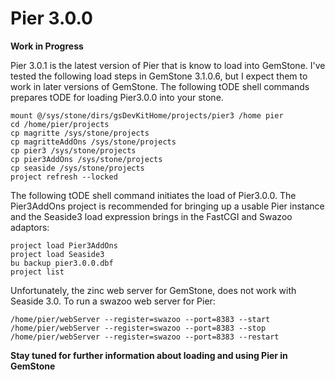 # Pier 3.0.0

**Work in Progress**

Pier 3.0.1 is the latest version of Pier that is know to load into GemStone.
I've tested the following load steps in GemStone 3.1.0.6, but I expect them to work in later versions of GemStone.
The following tODE shell commands prepares tODE for loading Pier3.0.0 into your stone.

```
mount @/sys/stone/dirs/gsDevKitHome/projects/pier3 /home pier
cd /home/pier/projects
cp magritte /sys/stone/projects
cp magritteAddOns /sys/stone/projects
cp pier3 /sys/stone/projects
cp pier3AddOns /sys/stone/projects
cp seaside /sys/stone/projects
project refresh --locked
```

The following tODE shell command initiates the load of Pier3.0.0.
The Pier3AddOns project is recommended for bringing up a usable Pier instance and the Seaside3 load expression brings in the FastCGI and Swazoo adaptors:

```
project load Pier3AddOns
project load Seaside3
bu backup pier3.0.0.dbf
project list
```

Unfortunately, the zinc web server for GemStone, does not work with Seaside 3.0.
To run a swazoo web server for Pier:

```
/home/pier/webServer --register=swazoo --port=8383 --start
/home/pier/webServer --register=swazoo --port=8383 --stop
/home/pier/webServer --register=swazoo --port=8383 --restart
```

**Stay tuned for further information about loading and using Pier in GemStone**
